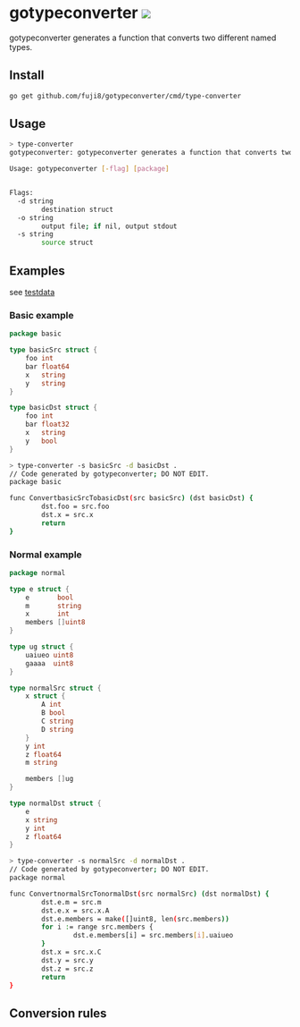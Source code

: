 # gotypeconverter [![](https://github.com/fuji8/gotypeconverter/workflows/build/badge.svg)](https://github.com/fuji8/gotypeconverter/actions)
gotypeconverter generates a function that converts two different named types.

## Install
```bash
go get github.com/fuji8/gotypeconverter/cmd/type-converter
```

## Usage
```bash
> type-converter                          
gotypeconverter: gotypeconverter generates a function that converts two different named types.

Usage: gotypeconverter [-flag] [package]


Flags:
  -d string
        destination struct
  -o string
        output file; if nil, output stdout
  -s string
        source struct
```

## Examples
see [testdata](https://github.com/fuji8/gotypeconverter/tree/main/testdata/src)
### Basic example
```go basic.go
package basic

type basicSrc struct {
	foo int
	bar float64
	x   string
	y   string
}

type basicDst struct {
	foo int
	bar float32
	x   string
	y   bool
}
```

```bash
> type-converter -s basicSrc -d basicDst .
// Code generated by gotypeconverter; DO NOT EDIT.
package basic

func ConvertbasicSrcTobasicDst(src basicSrc) (dst basicDst) {
        dst.foo = src.foo
        dst.x = src.x
        return
}
```

### Normal example
```go normal.go
package normal

type e struct {
	e       bool
	m       string
	x       int
	members []uint8
}

type ug struct {
	uaiueo uint8
	gaaaa  uint8
}

type normalSrc struct {
	x struct {
		A int
		B bool
		C string
		D string
	}
	y int
	z float64
	m string

	members []ug
}

type normalDst struct {
	e
	x string
	y int
	z float64
}
```

```bash
> type-converter -s normalSrc -d normalDst .                                
// Code generated by gotypeconverter; DO NOT EDIT.
package normal

func ConvertnormalSrcTonormalDst(src normalSrc) (dst normalDst) {
        dst.e.m = src.m
        dst.e.x = src.x.A
        dst.e.members = make([]uint8, len(src.members))
        for i := range src.members {
                dst.e.members[i] = src.members[i].uaiueo
        }
        dst.x = src.x.C
        dst.y = src.y
        dst.z = src.z
        return
}
```

## Conversion rules

